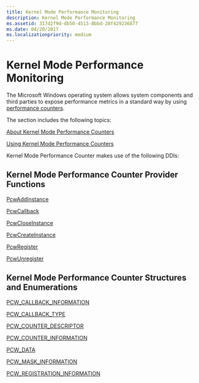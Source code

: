 ```yaml
---
title: Kernel Mode Performance Monitoring
description: Kernel Mode Performance Monitoring
ms.assetid: 317d2f9d-db50-4513-8bbd-28f429236877
ms.date: 04/20/2017
ms.localizationpriority: medium
---
```


# Kernel Mode Performance Monitoring

The Microsoft Windows operating system allows system components and third parties to expose performance metrics in a standard way by using [performance counters](https://go.microsoft.com/fwlink/p/?linkid=144442).

The section includes the following topics:

[About Kernel Mode Performance Counters](about-kernel-mode-performance-counters.md)

[Using Kernel Mode Performance Counters](using-kernel-mode-performance-counters.md)

Kernel Mode Performance Counter makes use of the following DDIs:

## Kernel Mode Performance Counter Provider Functions

[PcwAddInstance](https://docs.microsoft.com/windows-hardware/drivers/ddi/wdm/nf-wdm-pcwaddinstance)

[PcwCallback](https://docs.microsoft.com/windows-hardware/drivers/ddi/wdm/nc-wdm-pcw_callback)

[PcwCloseInstance](https://docs.microsoft.com/windows-hardware/drivers/ddi/wdm/nf-wdm-pcwcloseinstance)

[PcwCreateInstance](https://docs.microsoft.com/windows-hardware/drivers/ddi/wdm/nf-wdm-pcwcreateinstance)

[PcwRegister](https://docs.microsoft.com/windows-hardware/drivers/ddi/wdm/nf-wdm-pcwregister)

[PcwUnregister](https://docs.microsoft.com/windows-hardware/drivers/ddi/wdm/nf-wdm-pcwunregister)

## Kernel Mode Performance Counter Structures and Enumerations

[PCW_CALLBACK_INFORMATION](https://docs.microsoft.com/windows-hardware/drivers/ddi/wdm/ns-wdm-_pcw_callback_information)

[PCW_CALLBACK_TYPE](https://docs.microsoft.com/windows-hardware/drivers/ddi/wdm/ne-wdm-_pcw_callback_type)

[PCW_COUNTER_DESCRIPTOR](https://docs.microsoft.com/windows-hardware/drivers/ddi/wdm/ns-wdm-_pcw_counter_descriptor)

[PCW_COUNTER_INFORMATION](https://docs.microsoft.com/windows-hardware/drivers/ddi/wdm/ns-wdm-_pcw_counter_information)

[PCW_DATA](https://docs.microsoft.com/windows-hardware/drivers/ddi/wdm/ns-wdm-_pcw_counter_information)

[PCW_MASK_INFORMATION](https://docs.microsoft.com/windows-hardware/drivers/ddi/wdm/ns-wdm-_pcw_mask_information)

[PCW_REGISTRATION_INFORMATION](https://docs.microsoft.com/windows-hardware/drivers/ddi/wdm/ns-wdm-_pcw_registration_information)
